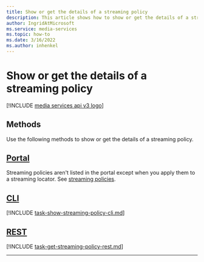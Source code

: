 ```yaml
---
title: Show or get the details of a streaming policy
description: This article shows how to show or get the details of a streaming policy.
author: IngridAtMicrosoft
ms.service: media-services
ms.topic: how-to
ms.date: 3/16/2022
ms.author: inhenkel
---
```


# Show or get the details of a streaming policy

[!INCLUDE [media services api v3 logo](./includes/v3-hr.md)]

## Methods

Use the following methods to show or get the details of a streaming policy.

## [Portal](#tab/portal)

Streaming policies aren't listed in the portal except when you apply them to a streaming locator.  See [streaming policies](stream-streaming-policy-concept.md).

## [CLI](#tab/cli/)

[!INCLUDE [task-show-streaming-policy-cli.md](./includes/task-show-streaming-policy-cli.md)]

## [REST](#tab/rest/)

[!INCLUDE [task-get-streaming-policy-rest.md](./includes/task-get-streaming-policy-rest.md)]

---
